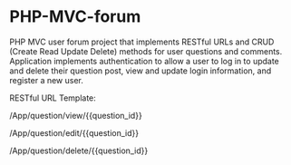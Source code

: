 # PHP-MVC-forum
PHP MVC user forum project that implements RESTful URLs and CRUD (Create Read Update Delete) methods for user questions and comments. Application implements authentication to allow a user to log in to update and delete their question post, view and update login information, and register a new user.

RESTful URL Template: 

/App/question/view/{{question_id}}

/App/question/edit/{{question_id}}

/App/question/delete/{{question_id}}

